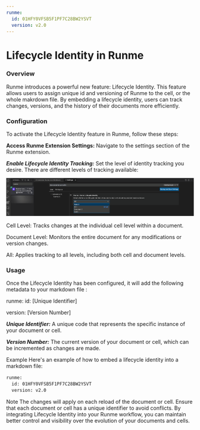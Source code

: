 ```yaml
---
runme:
  id: 01HFY0VFSB5F1PF7C28BW2YSVT
  version: v2.0
---
```


# Lifecycle Identity in Runme

### Overview

Runme introduces a powerful new feature: Lifecycle Identity. This feature allows users to assign unique id and versioning of Runme to the cell, or the whole makrdown file. By embedding a lifecycle identity, users can track changes, versions, and the history of their documents more efficiently.

### Configuration

To activate the Lifecycle Identity feature in Runme, follow these steps:

**Access Runme Extension Settings:** Navigate to the settings section of the Runme extension.

***Enable Lifecycle Identity Tracking:*** Set the level of identity tracking you desire. There are different levels of tracking available:

![lifecycle](../../static/img/lifecycle-identity.png)

Cell Level: Tracks changes at the individual cell level within a document.

Document Level:  Monitors the entire document for any modifications or version changes.

All: Applies tracking to all levels, including both cell and document levels.

### Usage

Once the Lifecycle Identity has been configured, it will add the following metadata to your markdown file :

runme:
id: [Unique Identifier]

version: [Version Number]

***Unique Identifier:*** A unique code that represents the specific instance of your document or cell.

***Version Number:*** The current version of your document or cell, which can be incremented as changes are made.

Example
Here's an example of how to embed a lifecycle identity into a markdown file:

```sh {"id":"01HFYHDGTT1BNMZD3CBCKHQGG0"}
runme:
  id: 01HFY0VFSB5F1PF7C28BW2YSVT
  version: v2.0
```

Note
The changes will apply on each reload of the document or cell.
Ensure that each document or cell has a unique identifier to avoid conflicts.
By integrating Lifecycle Identity into your Runme workflow, you can maintain better control and visibility over the evolution of your documents and cells.